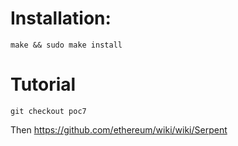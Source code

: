 Installation:
==

```make && sudo make install```

Tutorial
==

```git checkout poc7```

Then https://github.com/ethereum/wiki/wiki/Serpent
